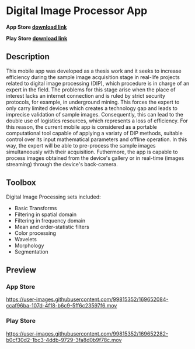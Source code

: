 # Digital Image Processor App

**App Store [download link](https://apps.apple.com/us/app/digital-image-processor/id1609248313?platform=iphone)**

**Play Store [download link](https://play.google.com/store/apps/details?id=com.utec.thesis.imageprocessor)**

## Description

This mobile app was developed as a thesis work and it seeks to increase efficiency during the sample image acquisition stage in real-life projects related to digital image processing (DIP), which procedure is in charge of an expert in the field. The problems for this stage arise when the place of interest lacks an internet connection and is ruled by strict security protocols, for example, in underground mining. This forces the expert to only carry limited devices which creates a technology gap and leads to imprecise validation of sample images. Consequently, this can lead to the double use of logistics resources, which represents a loss of efficiency. For this reason, the current mobile app is considered as a portable computational tool
capable of applying a variaty of DIP methods, suitable control over its input mathematical parameters and offline operation. In this way, the expert will be able to pre-process the sample images simultaneously with their acquisition. Futhermore, the app is capable to process images obtained from the device's gallery or in real-time (images streaming) through the device's back-camera.

## Toolbox

Digital Image Processing sets included:

- Basic Transforms
- Filtering in spatial domain
- Filtering in frequency domain
- Mean and order-statistic filters
- Color processing
- Wavelets
- Morphology
- Segmentation

## Preview

### App Store

https://user-images.githubusercontent.com/99815352/169652084-ccaf96ba-107d-4f18-b6c9-5ff6c23597f6.mov

### Play Store

https://user-images.githubusercontent.com/99815352/169652282-b0cf30d2-1bc3-4ddb-9729-3fa8d0b9f78c.mov

